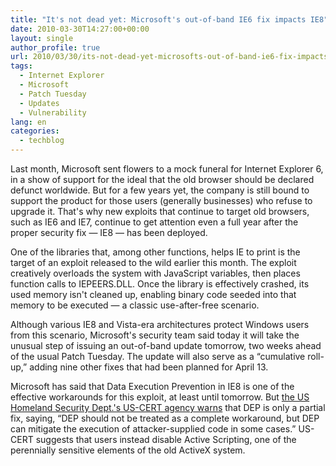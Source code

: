 ```yaml
---
title: "It's not dead yet: Microsoft's out-of-band IE6 fix impacts IE8"
date: 2010-03-30T14:27:00+00:00
layout: single
author_profile: true
url: 2010/03/30/its-not-dead-yet-microsofts-out-of-band-ie6-fix-impacts-ie8/
tags:
  - Internet Explorer
  - Microsoft
  - Patch Tuesday
  - Updates
  - Vulnerability
lang: en
categories: 
  - techblog
---
```

Last month, Microsoft sent flowers to a mock funeral for Internet Explorer 6, in a show of support for the ideal that the old browser should be declared defunct worldwide. But for a few years yet, the company is still bound to support the product for those users (generally businesses) who refuse to upgrade it. That's why new exploits that continue to target old browsers, such as IE6 and IE7, continue to get attention even a full year after the proper security fix — IE8 — has been deployed.

One of the libraries that, among other functions, helps IE to print is the target of an exploit released to the wild earlier this month. The exploit creatively overloads the system with JavaScript variables, then places function calls to IEPEERS.DLL. Once the library is effectively crashed, its used memory isn't cleaned up, enabling binary code seeded into that memory to be executed — a classic use-after-free scenario.

Although various IE8 and Vista-era architectures protect Windows users from this scenario, Microsoft's security team said today it will take the unusual step of issuing an out-of-band update tomorrow, two weeks ahead of the usual Patch Tuesday. The update will also serve as a “cumulative roll-up,” adding nine other fixes that had been planned for April 13.

Microsoft has said that Data Execution Prevention in IE8 is one of the effective workarounds for this exploit, at least until tomorrow. But [the US Homeland Security Dept.'s US-CERT agency warns](http://www.kb.cert.org/vuls/id/744549) that DEP is only a partial fix, saying, “DEP should not be treated as a complete workaround, but DEP can mitigate the execution of attacker-supplied code in some cases.” US-CERT suggests that users instead disable Active Scripting, one of the perennially sensitive elements of the old ActiveX system.